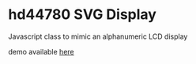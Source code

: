 # hd44780 SVG Display

Javascript class to mimic an alphanumeric LCD display 

demo available [here](http://lhondareyte.free.fr/hd44780/demo)
